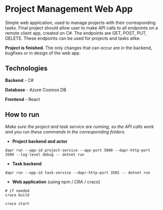 # Project Management Web App
Simple web application, used to manage projects with their corresponding tasks. Final project should allow user to make API calls to all endpoints on a remote client app, created on C#. The endpoints are GET, POST, PUT, DELETE. These endpoints can be used for projects and tasks alike.

**Project is finished.** The only changes that can occur are in the backend, bugfixes or in design of the web app.

## Technologies

**Backend** - C#

**Database** - Azure Cosmos DB

**Frontend** - React

## How to run
*Make sure the project and task service are running, so the API calls work and you run these commands in the corresponding folders.*
- **Project backend and actor**
``` PS
dapr run --app-id project-service --app-port 5000 --dapr-http-port 3500 --log-level debug -- dotnet run
```

- **Task backend**
``` PS
dapr run --app-id task-service --dapr-http-port 3501 -- dotnet run
```
- **Web application** (using npm / CRA / craco)
``` PS
# if needed
craco build

craco start
```